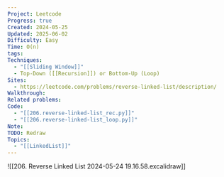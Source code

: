 ```yaml
---
Project: Leetcode
Progress: true
Created: 2024-05-25
Updated: 2025-06-02
Difficulty: Easy
Time: O(n)
tags: 
Techniques:
  - "[[Sliding Window]]"
  - Top-Down ([[Recursion]]) or Bottom-Up (Loop)
Sites:
  - https://leetcode.com/problems/reverse-linked-list/description/
Walkthrough: 
Related problems: 
Code:
  - "[[206.reverse-linked-list_rec.py]]"
  - "[[206.reverse-linked-list_loop.py]]"
Note: 
TODO: Redraw
Topics:
  - "[[LinkedList]]"
---
```



![[206. Reverse Linked List 2024-05-24 19.16.58.excalidraw]]